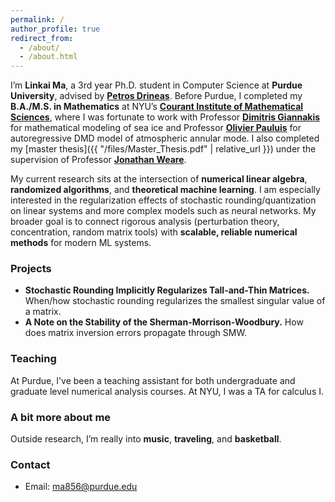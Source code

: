 ```yaml
---
permalink: /
author_profile: true
redirect_from: 
  - /about/
  - /about.html
---
```


I’m **Linkai Ma**, a 3rd year Ph.D. student in Computer Science at **Purdue University**, advised by [**Petros Drineas**](https://www.cs.purdue.edu/homes/pdrineas/). Before Purdue, I completed my **B.A./M.S. in Mathematics** at NYU’s [**Courant Institute of Mathematical Sciences**](https://cims.nyu.edu/dynamic/), where I was fortunate to work with Professor [**Dimitris Giannakis**](https://giannakis.host.dartmouth.edu/) for mathematical modeling of sea ice and Professor [**Olivier Pauluis**](https://wp.nyu.edu/opauluis/) for autoregressive DMD model of atmospheric annular mode. I also completed my [master thesis]({{ "/files/Master_Thesis.pdf" | relative_url }}) under the supervision of Professor [**Jonathan Weare**](https://cims.nyu.edu/~weare/).

My current research sits at the intersection of **numerical linear algebra**, **randomized algorithms**, and **theoretical machine learning**. I am especially interested in the regularization effects of stochastic rounding/quantization on linear systems and more complex models such as neural networks. My broader goal is to connect rigorous analysis (perturbation theory, concentration, random matrix tools) with **scalable, reliable numerical methods** for modern ML systems.

### Projects
- **Stochastic Rounding Implicitly Regularizes Tall-and-Thin Matrices.** When/how stochastic rounding regularizes the smallest singular value of a matrix.
- **A Note on the Stability of the Sherman-Morrison-Woodbury.** How does matrix inversion errors propagate through SMW.


### Teaching 
At Purdue, I've been a teaching assistant for both undergraduate and graduate level numerical analysis courses. At NYU, I was a TA for calculus I. 

### A bit more about me
Outside research, I’m really into **music**, **traveling**, and **basketball**.

### Contact
- Email: ma856@purdue.edu
